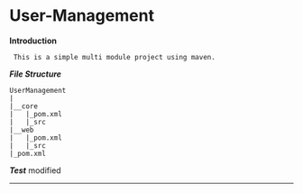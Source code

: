 # User-Management

**Introduction**
```aidl
 This is a simple multi module project using maven.
```
***File Structure***

```aidl
UserManagement
|
|__core
|   |_pom.xml
|   |_src
|__web
|   |_pom.xml
|   |_src
|_pom.xml

```

***Test***
modified
***

